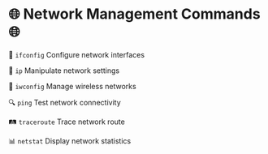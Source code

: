 # 🌐 Network Management Commands 🌐


🔧 `ifconfig` Configure network interfaces

🔹 `ip` Manipulate network settings

📶 `iwconfig` Manage wireless networks

🔍 `ping` Test network connectivity

🛤️ `traceroute` Trace network route

📊 `netstat` Display network statistics
